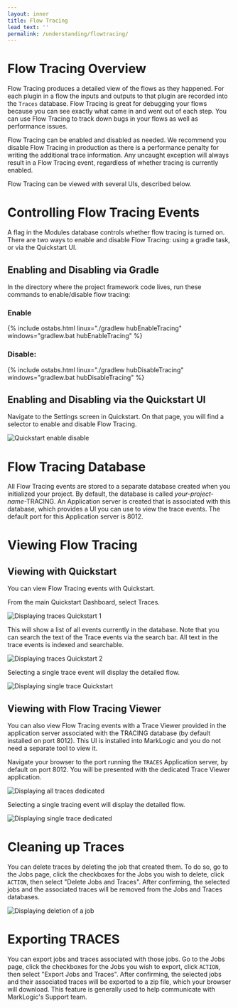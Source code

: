 ```yaml
---
layout: inner
title: Flow Tracing
lead_text: ''
permalink: /understanding/flowtracing/
---
```


# Flow Tracing Overview
Flow Tracing produces a detailed view of the flows as they happened. For each plugin in a flow the inputs and outputs to that plugin are recorded into the `Traces` database. Flow Tracing is great for debugging your flows because you can see exactly what came in and went out of each step. You can use Flow Tracing to track down bugs in your flows as well as performance issues.

Flow Tracing can be enabled and disabled as needed. We recommend you disable Flow Tracing in production as there is a performance penalty for writing the additional trace information. Any uncaught exception will always result in a Flow Tracing event, regardless of whether tracing is currently enabled.

Flow Tracing can be viewed with several UIs, described below.

# Controlling Flow Tracing Events
A flag in the Modules database controls whether flow tracing is turned on. There are two ways to enable and disable Flow Tracing: using a gradle task, or via the Quickstart UI.

## Enabling and Disabling via Gradle
In the directory where the project framework code lives, run these commands to enable/disable flow tracing:

### Enable
{% include ostabs.html linux="./gradlew hubEnableTracing" windows="gradlew.bat hubEnableTracing" %}

### Disable:
{% include ostabs.html linux="./gradlew hubDisableTracing" windows="gradlew.bat hubDisableTracing" %}

## Enabling and Disabling via the Quickstart UI
Navigate to the Settings screen in Quickstart. On that page, you will find a selector to enable and disable Flow Tracing.

![Quickstart enable disable]({{site.baseurl}}/images/traces/FlowTracingEnableDisableViaQuickStart.png)

# Flow Tracing Database
All Flow Tracing events are stored to a separate database created when you initialized your project. By default, the database is called _your-project-name_-TRACING. An Application server is created that is associated with this database, which provides a UI you can use to view the trace events. The default port for this Application server is 8012.

# Viewing Flow Tracing
## Viewing with Quickstart
You can view Flow Tracing events with Quickstart.

From the main Quickstart Dashboard, select Traces.

![Displaying traces Quickstart 1]({{site.baseurl}}/images/traces/DisplayingTracingInQuickstartScreen1.png)

This will show a list of all events currently in the database. Note that you can search the text of the Trace events via the search bar. All text in the trace events is indexed and searchable.

![Displaying traces Quickstart 2]({{site.baseurl}}/images/traces/DisplayingTracingInQuickstartScreen2.png)

Selecting a single trace event will display the detailed flow.

![Displaying single trace Quickstart]({{site.baseurl}}/images/traces/DisplayingSingleTraceInQuickstart.png)

## Viewing with Flow Tracing Viewer
You can also view Flow Tracing events with a Trace Viewer provided in the application server associated with the TRACING database (by default installed on port 8012). This UI is installed into MarkLogic and you do not need a separate tool to view it.

Navigate your browser to the port running the `TRACES` Application server, by default on port 8012. You will be presented with the dedicated Trace Viewer application.

![Displaying all traces dedicated]({{site.baseurl}}/images/traces/DisplayingTracingInDedicatedApp.png)

Selecting a single tracing event will display the detailed flow.

![Displaying single trace dedicated]({{site.baseurl}}/images/traces/DisplayingSingleTraceInDedicatedApp.png)

# Cleaning up Traces
You can delete traces by deleting the job that created them. To do so, go to the Jobs page, click the checkboxes for the Jobs you wish to delete, click `ACTION`, then select "Delete Jobs and Traces". After confirming, the selected jobs and the associated traces will be removed from the Jobs and Traces databases.

![Displaying deletion of a job]({{site.baseurl}}/images/traces/DeleteJobs.png)

# Exporting TRACES
You can export jobs and traces associated with those jobs. Go to the Jobs page, click the checkboxes for the Jobs you wish to export, click `ACTION`, then select "Export Jobs and Traces". After confirming, the selected jobs and their associated traces will be exported to a zip file, which your browser will download. This feature is generally used to help communicate with MarkLogic's Support team. 
